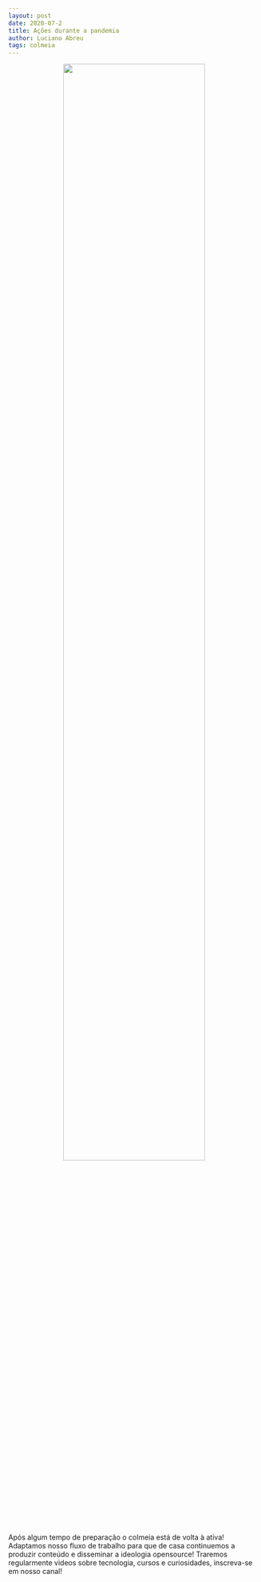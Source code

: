 ```yaml
---
layout: post
date: 2020-07-2
title: Ações durante a pandemia
author: Luciano Abreu
tags: colmeia
---
```


<p style="text-align: center">
    <img src="https://i.imgur.com/bxTMNOO.png" style="width:75%; height:75%;">
</p>

Após algum tempo de preparação o colmeia está de volta à ativa! Adaptamos nosso fluxo de trabalho para que de casa continuemos a produzir conteúdo e disseminar a ideologia opensource! Traremos regularmente videos sobre tecnologia, cursos e curiosidades, inscreva-se em nosso canal!